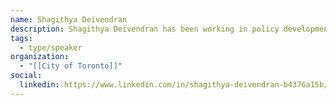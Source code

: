 ```yaml
---
name: Shagithya Deivendran
description: Shagithya Deivendran has been working in policy development within the transportation sector since 2014, with a focus on stakeholder engagement, research & development, government relations, and law. Shagithya has an undergraduate degree from the University of Toronto in Criminology and Political Science, and a master's degree in Public Policy, Administration and Law from York University. Shagithya is currently a Project Lead on Automated Vehicles at the City of Toronto.
tags:
  - type/speaker
organization:
  - "[[City of Toronto]]"
social:
  linkedin: https://www.linkedin.com/in/shagithya-deivendran-b4376a15b/
---
```


